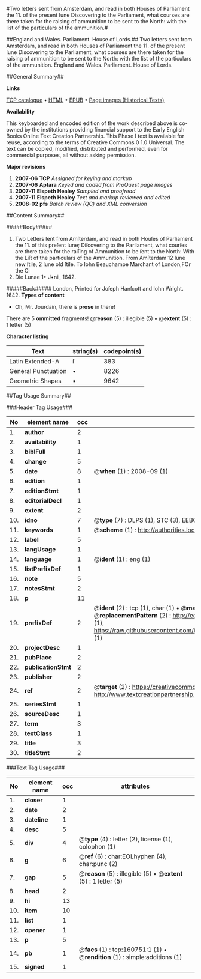 #Two letters sent from Amsterdam, and read in both Houses of Parliament the 11. of the present Iune Discovering to the Parliament, what courses are there taken for the raising of ammunition to be sent to the North: with the list of the particulars of the ammunition.#

##England and Wales. Parliament. House of Lords.##
Two letters sent from Amsterdam, and read in both Houses of Parliament the 11. of the present Iune Discovering to the Parliament, what courses are there taken for the raising of ammunition to be sent to the North: with the list of the particulars of the ammunition.
England and Wales. Parliament. House of Lords.

##General Summary##

**Links**

[TCP catalogue](http://www.ota.ox.ac.uk/tcp/)  • 
[HTML](http://tei.it.ox.ac.uk/tcp/Texts-HTML/free/A95/A95445.html)  • 
[EPUB](http://tei.it.ox.ac.uk/tcp/Texts-EPUB/free/A95/A95445.epub) • 
[Page images (Historical Texts)](https://data.historicaltexts.jisc.ac.uk/view?pubId=eebo-99869404e&pageId=eebo-99869404e-160751-1)

**Availability**

This keyboarded and encoded edition of the
	       work described above is co-owned by the institutions
	       providing financial support to the Early English Books
	       Online Text Creation Partnership. This Phase I text is
	       available for reuse, according to the terms of Creative
	       Commons 0 1.0 Universal. The text can be copied,
	       modified, distributed and performed, even for
	       commercial purposes, all without asking permission.

**Major revisions**

1. __2007-06__ __TCP__ *Assigned for keying and markup*
1. __2007-06__ __Aptara__ *Keyed and coded from ProQuest page images*
1. __2007-11__ __Elspeth Healey__ *Sampled and proofread*
1. __2007-11__ __Elspeth Healey__ *Text and markup reviewed and edited*
1. __2008-02__ __pfs__ *Batch review (QC) and XML conversion*

##Content Summary##

#####Body#####

1. Two Letters ſent from Amſterdam, and read in both Houſes of Parliament the 11. of this
preſent Iune; Diſcovering to the Parliament, what courſes are there taken for the raiſing
of Ammunition to be ſent to the North: With the Liſt of the particulars of the
Ammunition.
From Amſterdam 12 Iune new ſtile, 2 Iune old ſtile. To Iohn Beauchampe Marchant
of London,FOr the Cl
1. Die Lunae 1• J•nii, 1642.

#####Back#####
London, Printed for Joſeph Hanſcott and Iohn Wright. 1642.
**Types of content**

  * Oh, Mr. Jourdain, there is **prose** in there!

There are 5 **ommitted** fragments! 
 @__reason__ (5) : illegible (5)  •  @__extent__ (5) : 1 letter (5)

**Character listing**


|Text|string(s)|codepoint(s)|
|---|---|---|
|Latin Extended-A|ſ|383|
|General Punctuation|•|8226|
|Geometric Shapes|▪|9642|

##Tag Usage Summary##

###Header Tag Usage###

|No|element name|occ|attributes|
|---|---|---|---|
|1.|__author__|2||
|2.|__availability__|1||
|3.|__biblFull__|1||
|4.|__change__|5||
|5.|__date__|8| @__when__ (1) : 2008-09 (1)|
|6.|__edition__|1||
|7.|__editionStmt__|1||
|8.|__editorialDecl__|1||
|9.|__extent__|2||
|10.|__idno__|7| @__type__ (7) : DLPS (1), STC (3), EEBO-CITATION (1), PROQUEST (1), VID (1)|
|11.|__keywords__|1| @__scheme__ (1) : http://authorities.loc.gov/ (1)|
|12.|__label__|5||
|13.|__langUsage__|1||
|14.|__language__|1| @__ident__ (1) : eng (1)|
|15.|__listPrefixDef__|1||
|16.|__note__|5||
|17.|__notesStmt__|2||
|18.|__p__|11||
|19.|__prefixDef__|2| @__ident__ (2) : tcp (1), char (1)  •  @__matchPattern__ (2) : ([0-9\-]+):([0-9IVX]+) (1), (.+) (1)  •  @__replacementPattern__ (2) : http://eebo.chadwyck.com/downloadtiff?vid=$1&page=$2 (1), https://raw.githubusercontent.com/textcreationpartnership/Texts/master/tcpchars.xml#$1 (1)|
|20.|__projectDesc__|1||
|21.|__pubPlace__|2||
|22.|__publicationStmt__|2||
|23.|__publisher__|2||
|24.|__ref__|2| @__target__ (2) : https://creativecommons.org/publicdomain/zero/1.0/ (1), http://www.textcreationpartnership.org/docs/. (1)|
|25.|__seriesStmt__|1||
|26.|__sourceDesc__|1||
|27.|__term__|3||
|28.|__textClass__|1||
|29.|__title__|3||
|30.|__titleStmt__|2||


###Text Tag Usage###

|No|element name|occ|attributes|
|---|---|---|---|
|1.|__closer__|1||
|2.|__date__|2||
|3.|__dateline__|1||
|4.|__desc__|5||
|5.|__div__|4| @__type__ (4) : letter (2), license (1), colophon (1)|
|6.|__g__|6| @__ref__ (6) : char:EOLhyphen (4), char:punc (2)|
|7.|__gap__|5| @__reason__ (5) : illegible (5)  •  @__extent__ (5) : 1 letter (5)|
|8.|__head__|2||
|9.|__hi__|13||
|10.|__item__|10||
|11.|__list__|1||
|12.|__opener__|1||
|13.|__p__|5||
|14.|__pb__|1| @__facs__ (1) : tcp:160751:1 (1)  •  @__rendition__ (1) : simple:additions (1)|
|15.|__signed__|1||
